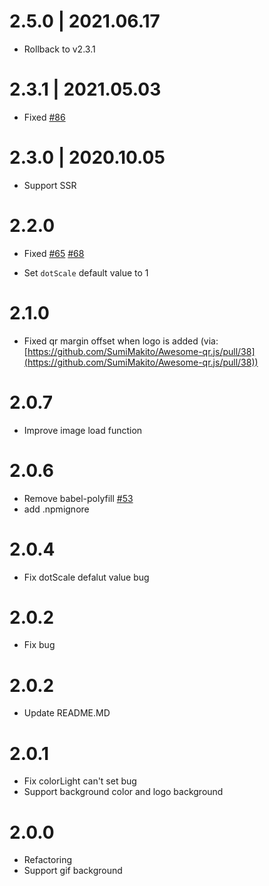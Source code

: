 # 2.5.0 | 2021.06.17
- Rollback to v2.3.1

# 2.3.1 | 2021.05.03
- Fixed [#86](https://github.com/Binaryify/vue-qr/issues/86)

# 2.3.0 | 2020.10.05
- Support SSR

# 2.2.0
- Fixed [#65](https://github.com/Binaryify/vue-qr/issues/65) [#68](https://github.com/Binaryify/vue-qr/issues/68)

- Set `dotScale` default value to 1

# 2.1.0
- Fixed qr margin offset when logo is added (via:[https://github.com/SumiMakito/Awesome-qr.js/pull/38](https://github.com/SumiMakito/Awesome-qr.js/pull/38))


# 2.0.7
- Improve image load function

# 2.0.6
- Remove babel-polyfill [#53](https://github.com/Binaryify/vue-qr/issues/53)
- add .npmignore

# 2.0.4
- Fix dotScale defalut value bug

# 2.0.2
- Fix bug

# 2.0.2
- Update README.MD

# 2.0.1
- Fix colorLight can't set bug
- Support background color and logo background


# 2.0.0
- Refactoring
- Support gif background
